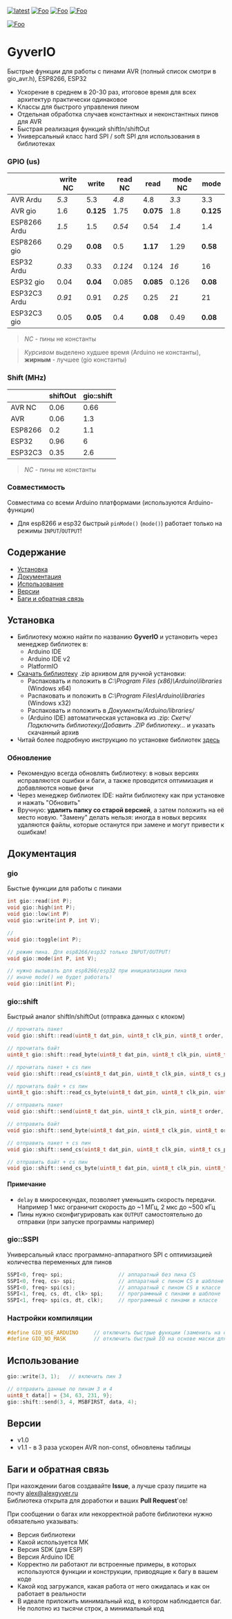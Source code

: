 [![latest](https://img.shields.io/github/v/release/GyverLibs/GyverIO.svg?color=brightgreen)](https://github.com/GyverLibs/GyverIO/releases/latest/download/GyverIO.zip)
[![Foo](https://img.shields.io/badge/Website-AlexGyver.ru-blue.svg?style=flat-square)](https://alexgyver.ru/)
[![Foo](https://img.shields.io/badge/%E2%82%BD$%E2%82%AC%20%D0%9D%D0%B0%20%D0%BF%D0%B8%D0%B2%D0%BE-%D1%81%20%D1%80%D1%8B%D0%B1%D0%BA%D0%BE%D0%B9-orange.svg?style=flat-square)](https://alexgyver.ru/support_alex/)
[![Foo](https://img.shields.io/badge/README-ENGLISH-blueviolet.svg?style=flat-square)](https://github-com.translate.goog/GyverLibs/GyverIO?_x_tr_sl=ru&_x_tr_tl=en)  

[![Foo](https://img.shields.io/badge/ПОДПИСАТЬСЯ-НА%20ОБНОВЛЕНИЯ-brightgreen.svg?style=social&logo=telegram&color=blue)](https://t.me/GyverLibs)

# GyverIO
Быстрые функции для работы с пинами AVR (полный список смотри в gio_avr.h), ESP8266, ESP32
- Ускорение в среднем в 20-30 раз, итоговое время для всех архитектур практически одинаковое
- Классы для быстрого управления пином
- Отдельная обработка случаев константных и неконстантных пинов для AVR
- Быстрая реализация функций shiftIn/shiftOut
- Универсальный класс hard SPI / soft SPI для использования в библиотеках

### GPIO (us)
|              | write NC | write     | read NC | read      | mode NC | mode      |
|--------------|----------|-----------|---------|-----------|---------|-----------|
| AVR Ardu     | *5.3*    | 5.3       | *4.8*   | 4.8       | *3.3*   | 3.3       |
| AVR gio      | 1.6      | **0.125** | 1.75    | **0.075** | 1.8     | **0.125** |
| ESP8266 Ardu | *1.5*    | 1.5       | *0.54*  | 0.54      | *1.4*   | 1.4       |
| ESP8266 gio  | 0.29     | **0.08**  | 0.5     | **1.17**  | 1.29    | **0.58**  |
| ESP32 Ardu   | *0.33*   | 0.33      | *0.124* | 0.124     | *16*    | 16        |
| ESP32 gio    | 0.04     | **0.04**  | 0.085   | **0.085** | 0.126   | **0.08**  |
| ESP32C3 Ardu | *0.91*   | 0.91      | *0.25*  | 0.25      | *21*    | 21        |
| ESP32C3 gio  | 0.05     | **0.05**  | 0.4     | **0.08**  | 0.49    | **0.08**  |

> *NC* - пины не константы

> *Курсивом* выделено худшее время (Arduino не константы), **жирным** - лучшее (gio константы)

### Shift (MHz)
|              | shiftOut | gio::shift |
|--------------|----------|------------|
| AVR NC       | 0.06     | 0.66       |
| AVR          | 0.06     | 1.3        |
| ESP8266      | 0.2      | 1.1        |
| ESP32        | 0.96     | 6          |
| ESP32C3      | 0.35     | 2.6        |

> *NC* - пины не константы

### Совместимость
Совместима со всеми Arduino платформами (используются Arduino-функции)
- Для esp8266 и esp32 быстрый `pinMode()` (`mode()`) работает только на режимы `INPUT`/`OUTPUT`!

## Содержание
- [Установка](#install)
- [Документация](#docs)
- [Использование](#usage)
- [Версии](#versions)
- [Баги и обратная связь](#feedback)

<a id="install"></a>
## Установка
- Библиотеку можно найти по названию **GyverIO** и установить через менеджер библиотек в:
    - Arduino IDE
    - Arduino IDE v2
    - PlatformIO
- [Скачать библиотеку](https://github.com/GyverLibs/GyverIO/archive/refs/heads/main.zip) .zip архивом для ручной установки:
    - Распаковать и положить в *C:\Program Files (x86)\Arduino\libraries* (Windows x64)
    - Распаковать и положить в *C:\Program Files\Arduino\libraries* (Windows x32)
    - Распаковать и положить в *Документы/Arduino/libraries/*
    - (Arduino IDE) автоматическая установка из .zip: *Скетч/Подключить библиотеку/Добавить .ZIP библиотеку…* и указать скачанный архив
- Читай более подробную инструкцию по установке библиотек [здесь](https://alexgyver.ru/arduino-first/#%D0%A3%D1%81%D1%82%D0%B0%D0%BD%D0%BE%D0%B2%D0%BA%D0%B0_%D0%B1%D0%B8%D0%B1%D0%BB%D0%B8%D0%BE%D1%82%D0%B5%D0%BA)
### Обновление
- Рекомендую всегда обновлять библиотеку: в новых версиях исправляются ошибки и баги, а также проводится оптимизация и добавляются новые фичи
- Через менеджер библиотек IDE: найти библиотеку как при установке и нажать "Обновить"
- Вручную: **удалить папку со старой версией**, а затем положить на её место новую. "Замену" делать нельзя: иногда в новых версиях удаляются файлы, которые останутся при замене и могут привести к ошибкам!


<a id="docs"></a>
## Документация
### gio
Быстые функции для работы с пинами

```cpp
int gio::read(int P);
void gio::high(int P);
void gio::low(int P)
void gio::write(int P, int V);

//
void gio::toggle(int P);

// режим пина. Для esp8266/esp32 только INPUT/OUTPUT!
void gio::mode(int P, int V);

// нужно вызывать для esp8266/esp32 при инициализации пина
// иначе mode() не будет работать!
void gio::init(int P);
```

### gio::shift
Быстрый аналог shiftIn/shiftOut (отправка данных с клоком)

```cpp
// прочитать пакет
void gio::shift::read(uint8_t dat_pin, uint8_t clk_pin, uint8_t order, uint8_t* data, uint16_t len, uint8_t delay = 0);

// прочитать байт
uint8_t gio::shift::read_byte(uint8_t dat_pin, uint8_t clk_pin, uint8_t order, uint8_t delay = 0);

// прочитать пакет + cs пин
void gio::shift::read_cs(uint8_t dat_pin, uint8_t clk_pin, uint8_t cs_pin, uint8_t order, uint8_t* data, uint16_t len, uint8_t delay = 0);

// прочитать байт + cs пин
uint8_t gio::shift::read_cs_byte(uint8_t dat_pin, uint8_t clk_pin, uint8_t cs_pin, uint8_t order, uint8_t delay = 0);

// отправить пакет
void gio::shift::send(uint8_t dat_pin, uint8_t clk_pin, uint8_t order, uint8_t* data, uint16_t len, uint8_t delay = 0);

// отправить байт
void gio::shift::send_byte(uint8_t dat_pin, uint8_t clk_pin, uint8_t order, uint8_t data, uint8_t delay = 0);

// отправить пакет + cs пин
void gio::shift::send_cs(uint8_t dat_pin, uint8_t clk_pin, uint8_t cs_pin, uint8_t order, uint8_t* data, uint16_t len, uint8_t delay = 0);

// отправить байт + cs пин
void gio::shift::send_cs_byte(uint8_t dat_pin, uint8_t clk_pin, uint8_t cs_pin, uint8_t order, uint8_t data, uint8_t delay = 0);
```

#### Примечание
- `delay` в микросекундах, позволяет уменьшить скорость передачи. Например 1 мкс ограничит скорость до ~1 МГц, 2 мкс до ~500 кГц
- Пины нужно сконфигурировать как `OUTPUT` самостоятельно до отправки (при запуске программы например)

### gio::SSPI
Универсальный класс программно-аппаратного SPI с оптимизацией количества переменных для пинов

```cpp
SSPI<0, freq> spi;                  // аппаратный без пина CS
SSPI<0, freq, cs> spi;              // аппаратный с пином CS в шаблоне
SSPI<0, freq> spi(cs);              // аппаратный с пином CS в классе
SSPI<1, freq, cs, dt, clk> spi;	    // программный с пинами в шаблоне
SSPI<1, freq> spi(cs, dt, clk);	    // программный с пинами в классе
```

### Настройки компиляции
```cpp
#define GIO_USE_ARDUINO     // отключить быстрые функции (заменить на стандартные)
#define GIO_NO_MASK         // отключить быстрый IO на основе маски для AVR (в классе PinIO и всех shift)
```

<a id="usage"></a>
## Использование

```cpp
gio::write(3, 1);   // включить пин 3

// отправить данные по пинам 3 и 4
uint8_t data[] = {34, 63, 231, 9};
gio::shift::send(3, 4, MSBFIRST, data, 4);
```

<a id="versions"></a>
## Версии
- v1.0
- v1.1 - в 3 раза ускорен AVR non-const, обновлены таблицы

<a id="feedback"></a>
## Баги и обратная связь
При нахождении багов создавайте **Issue**, а лучше сразу пишите на почту [alex@alexgyver.ru](mailto:alex@alexgyver.ru)  
Библиотека открыта для доработки и ваших **Pull Request**'ов!

При сообщении о багах или некорректной работе библиотеки нужно обязательно указывать:
- Версия библиотеки
- Какой используется МК
- Версия SDK (для ESP)
- Версия Arduino IDE
- Корректно ли работают ли встроенные примеры, в которых используются функции и конструкции, приводящие к багу в вашем коде
- Какой код загружался, какая работа от него ожидалась и как он работает в реальности
- В идеале приложить минимальный код, в котором наблюдается баг. Не полотно из тысячи строк, а минимальный код